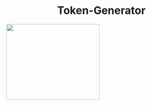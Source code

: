 <h1 align="center">Token-Generator</h1>
<img src="https://i.imgur.com/TmzgB0Z.jpg" style="margin-left:auto;margin-right:auto;width:70%;height:200px;">
